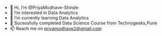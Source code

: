 - 👋 Hi, I’m @PriyaModhave-Shinde
- 👀 I’m interested in Data Analytics
- 🌱 I’m currently learning Data Analytics
- 🌱 Sucessfully completed Data Science Course from Technogeeks,Pune
- 📫 Reach me  on priyamodhave2@gmail.com

<!---
PriyaModhave/PriyaModhave is a ✨ special ✨ repository because its `README.md` (this file) appears on your GitHub profile.
You can click the Preview link to take a look at your changes.
--->
